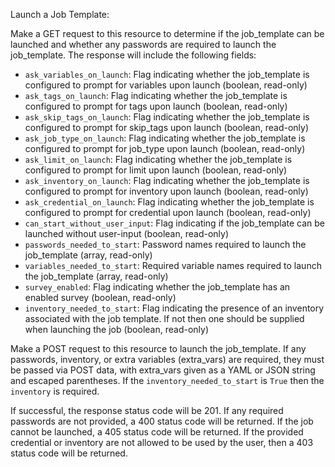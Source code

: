 Launch a Job Template:

Make a GET request to this resource to determine if the job_template can be
launched and whether any passwords are required to launch the job_template.
The response will include the following fields:

* `ask_variables_on_launch`: Flag indicating whether the job_template is
  configured to prompt for variables upon launch (boolean, read-only)
* `ask_tags_on_launch`: Flag indicating whether the job_template is
  configured to prompt for tags upon launch (boolean, read-only)
* `ask_skip_tags_on_launch`: Flag indicating whether the job_template is
  configured to prompt for skip_tags upon launch (boolean, read-only)
* `ask_job_type_on_launch`: Flag indicating whether the job_template is
  configured to prompt for job_type upon launch (boolean, read-only)
* `ask_limit_on_launch`: Flag indicating whether the job_template is
  configured to prompt for limit upon launch (boolean, read-only)
* `ask_inventory_on_launch`: Flag indicating whether the job_template is
  configured to prompt for inventory upon launch (boolean, read-only)
* `ask_credential_on_launch`: Flag indicating whether the job_template is
  configured to prompt for credential upon launch (boolean, read-only)
* `can_start_without_user_input`: Flag indicating if the job_template can be
  launched without user-input (boolean, read-only)
* `passwords_needed_to_start`: Password names required to launch the
  job_template (array, read-only)
* `variables_needed_to_start`: Required variable names required to launch the
  job_template (array, read-only)
* `survey_enabled`: Flag indicating whether the job_template has an enabled
  survey (boolean, read-only)
* `inventory_needed_to_start`: Flag indicating the presence of an inventory
  associated with the job template.  If not then one should be supplied when
  launching the job (boolean, read-only)

Make a POST request to this resource to launch the job_template. If any
passwords, inventory, or extra variables (extra_vars) are required, they must
be passed via POST data, with extra_vars given as a YAML or JSON string and
escaped parentheses. If the `inventory_needed_to_start` is `True` then the
`inventory` is required.

If successful, the response status code will be 201.  If any required passwords
are not provided, a 400 status code will be returned.  If the job cannot be
launched, a 405 status code will be returned. If the provided credential or
inventory are not allowed to be used by the user, then a 403 status code will
be returned.
